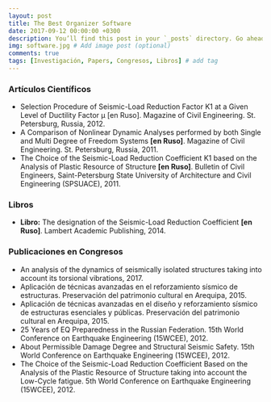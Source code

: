 ```yaml
---
layout: post
title: The Best Organizer Software
date: 2017-09-12 00:00:00 +0300
description: You’ll find this post in your `_posts` directory. Go ahead and edit it and re-build the site to see your changes. # Add post description (optional)
img: software.jpg # Add image post (optional)
comments: true
tags: [Investigación, Papers, Congresos, Libros] # add tag
---
```

### Artículos Científicos
* Selection Procedure of Seismic-Load Reduction Factor K1 at a Given Level of Ductility Factor μ [en Ruso]. Magazine of Civil Engineering. St. Petersburg, Russia, 2012.
* A Comparison of Nonlinear Dynamic Analyses performed by both Single and Multi Degree of Freedom Systems <b>[en Ruso]</b>. Magazine of Civil Engineering. St. Petersburg, Russia, 2011.
* The Choice of the Seismic-Load Reduction Coefficient K1 based on the Analysis of Plastic Resource of Structure <b>[en Ruso]</b>. Bulletin of Civil Engineers, Saint-Petersburg State University of Architecture and Civil Engineering (SPSUACE), 2011.

### Libros
* <b>Libro:</b> The designation of the Seismic-Load Reduction Coefficient <b>[en Ruso]</b>. Lambert Academic Publishing, 2014.

### Publicaciones en Congresos
* An analysis of the dynamics of seismically isolated structures taking into account its torsional vibrations, 2017.
* Aplicación de técnicas avanzadas en el reforzamiento sísmico de estructuras. Preservación del patrimonio cultural en Arequipa, 2015.
* Aplicación de técnicas avanzadas en el diseño y reforzamiento sísmico de estructuras esenciales y públicas. Preservación del patrimonio cultural en Arequipa, 2015.
* 25 Years of EQ Preparedness in the Russian Federation. 15th World Conference on Earthquake Engineering (15WCEE), 2012.
* About Permissible Damage Degree and Structural Seismic Safety. 15th World Conference on Earthquake Engineering (15WCEE), 2012.
* The Choice of the Seismic-Load Reduction Coefficient Based on the Analysis of the Plastic Resource of Structure taking into account the Low-Cycle fatigue. 5th World Conference on Earthquake Engineering (15WCEE), 2012.
